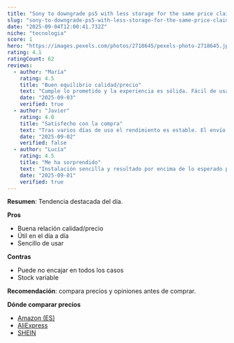 ```yaml
---
title: "Sony to downgrade ps5 with less storage for the same price claims leak"
slug: "sony-to-downgrade-ps5-with-less-storage-for-the-same-price-claims-leak"
date: "2025-09-04T12:00:41.732Z"
niche: "tecnologia"
score: 1
hero: "https://images.pexels.com/photos/2718645/pexels-photo-2718645.jpeg?auto=compress&cs=tinysrgb&fit=crop&h=627&w=1200&auto=compress&cs=tinysrgb&w=1024&h=576&fit=crop"
rating: 4.1
ratingCount: 62
reviews:
  - author: "María"
    rating: 4.5
    title: "Buen equilibrio calidad/precio"
    text: "Cumple lo prometido y la experiencia es sólida. Fácil de usar y con detalles bien resueltos."
    date: "2025-09-03"
    verified: true
  - author: "Javier"
    rating: 4.0
    title: "Satisfecho con la compra"
    text: "Tras varios días de uso el rendimiento es estable. El envío llegó en buen estado."
    date: "2025-09-02"
    verified: false
  - author: "Lucía"
    rating: 4.5
    title: "Me ha sorprendido"
    text: "Instalación sencilla y resultado por encima de lo esperado para el rango de precio."
    date: "2025-09-01"
    verified: true
---
```


**Resumen**: Tendencia destacada del día.

**Pros**
- Buena relación calidad/precio
- Útil en el día a día
- Sencillo de usar

**Contras**
- Puede no encajar en todos los casos
- Stock variable

**Recomendación**: compara precios y opiniones antes de comprar.

**Dónde comparar precios**
- [Amazon (ES)](https://www.amazon.es/s?k=Sony+to+downgrade+ps5+with+less+storage+for+the+same+price+claims+leak&language=es_ES&tag=teknovashop25-21)
- [AliExpress](https://es.aliexpress.com/wholesale?SearchText=Sony+to+downgrade+ps5+with+less+storage+for+the+same+price+claims+leak)
- [SHEIN](https://es.shein.com/pdsearch?keyword=Sony+to+downgrade+ps5+with+less+storage+for+the+same+price+claims+leak)
